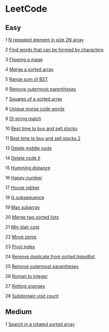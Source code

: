 # LeetCode
## Easy
1 [N repeated element in size 2N array](https://github.com/sarthakkhandelwal7/LeetCode/blob/master/easy/N-repeated_element_in_size_2N_array.ipynb)

2 [Find words that can be formed by characters](https://github.com/sarthakkhandelwal7/LeetCode/blob/master/easy/find_words_that_can_be_formed_by_characters.ipynb)

3 [Flipping a mage](https://github.com/sarthakkhandelwal7/LeetCode/blob/master/easy/flipping_an_mage.ipynb)

4 [Merge a sorted array](https://github.com/sarthakkhandelwal7/LeetCode/blob/master/easy/merge_sorted_array.ipynb)

5 [Range sum of BST](https://github.com/sarthakkhandelwal7/LeetCode/blob/master/easy/range_sum_of_BST.ipynb)

6 [Remove outermost parentheses](https://github.com/sarthakkhandelwal7/LeetCode/blob/master/easy/remove_outermost_parentheses.ipynb)

7 [Squares of a sorted array](https://github.com/sarthakkhandelwal7/LeetCode/blob/master/easy/squares_of_a_sorted_array.ipynb)

8 [Unique morse code words](https://github.com/sarthakkhandelwal7/LeetCode/blob/master/easy/unique_morse_code_words.ipynb)

9 [DI string match](https://github.com/sarthakkhandelwal7/LeetCode/blob/master/easy/DI_string_match.ipynb)

10 [Best time to buy and sell stocks](https://github.com/sarthakkhandelwal7/LeetCode/blob/master/easy/best_time_to_buy_and_sell_stock.py)

11 [Best time to buy and sell stocks 2](https://github.com/sarthakkhandelwal7/LeetCode/blob/master/easy/best_time_to_buy_and_sell_stock_2.py)

13 [Delete middle node](https://github.com/sarthakkhandelwal7/LeetCode/blob/master/easy/delete_middle_node.ipynb)

14 [Delete node II](https://github.com/sarthakkhandelwal7/LeetCode/blob/master/easy/delete_node_ll.py)

15 [Humming distance](https://github.com/sarthakkhandelwal7/LeetCode/blob/master/easy/hamming_distance.ipynb)

16 [Happy number](https://github.com/sarthakkhandelwal7/LeetCode/blob/master/easy/happy_number.py)

17 [House robber](https://github.com/sarthakkhandelwal7/LeetCode/blob/master/easy/house_robber.py)

18 [Is subsequence](https://github.com/sarthakkhandelwal7/LeetCode/blob/master/easy/is_subsequence.py)

19 [Max subarray](https://github.com/sarthakkhandelwal7/LeetCode/blob/master/easy/max_subarray.py)

20 [Merge two sorted lists](https://github.com/sarthakkhandelwal7/LeetCode/blob/master/easy/merge_two_sorted_lists.py)

21 [Min stair cost](https://github.com/sarthakkhandelwal7/LeetCode/blob/master/easy/min_stair_cost.py)

22 [Move zeros](https://github.com/sarthakkhandelwal7/LeetCode/blob/master/easy/move_zeros.py)

23 [Pivot index](https://github.com/sarthakkhandelwal7/LeetCode/blob/master/easy/pivot_index.py)

24 [Remove duplicate from sorted linkedlist](https://github.com/sarthakkhandelwal7/LeetCode/blob/master/easy/remove_duplicate_from_sorted_linkedlist.ipynb)

25 [Remove outermost parantheses](https://github.com/sarthakkhandelwal7/LeetCode/blob/master/easy/remove_outermost_parentheses.ipynb)

26 [Roman to integer](https://github.com/sarthakkhandelwal7/LeetCode/blob/master/easy/roman_to_integer.py)

27 [Rotting oranges](https://github.com/sarthakkhandelwal7/LeetCode/blob/master/easy/rotting_oranges.py)

28 [Subdomain visit count](https://github.com/sarthakkhandelwal7/LeetCode/blob/master/easy/subdomain_visit_count.py)

## Medium
1 [Search in a rotated sorted array](https://github.com/sarthakkhandelwal7/LeetCode/blob/master/medium/search_in_rotated_sorted_array.ipynb)
